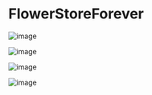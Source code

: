 # FlowerStoreForever
![image](https://github.com/moisamidi/FlowerStoreForever/assets/116157321/9cb847fb-c9f6-4c33-92d8-3f855e968299)


![image](https://github.com/moisamidi/FlowerStoreForever/assets/116157321/00d4f6fd-84c1-49cb-822b-db40655ce1e3)


![image](https://github.com/moisamidi/FlowerStoreForever/assets/116157321/9d452822-d927-4b25-ba33-16263e630cad)


![image](https://github.com/moisamidi/FlowerStoreForever/assets/116157321/77620b89-6bd3-4381-9ff0-aaca71245e7b)



